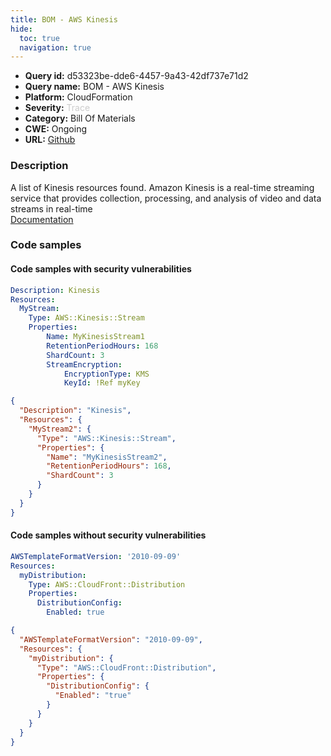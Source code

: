 ```yaml
---
title: BOM - AWS Kinesis
hide:
  toc: true
  navigation: true
---
```


<style>
  .highlight .hll {
    background-color: #ff171742;
  }
  .md-content {
    max-width: 1100px;
    margin: 0 auto;
  }
</style>

-   **Query id:** d53323be-dde6-4457-9a43-42df737e71d2
-   **Query name:** BOM - AWS Kinesis
-   **Platform:** CloudFormation
-   **Severity:** <span style="color:#CCCCCC">Trace</span>
-   **Category:** Bill Of Materials
-   **CWE:** Ongoing
-   **URL:** [Github](https://github.com/Checkmarx/kics/tree/master/assets/queries/cloudFormation/aws_bom/kinesis)

### Description
A list of Kinesis resources found. Amazon Kinesis is a real-time streaming service that provides collection, processing, and analysis of video and data streams in real-time<br>
[Documentation](https://kics.io)

### Code samples
#### Code samples with security vulnerabilities
```yaml title="Positive test num. 1 - yaml file" hl_lines="3"
Description: Kinesis
Resources:
  MyStream: 
    Type: AWS::Kinesis::Stream 
    Properties: 
        Name: MyKinesisStream1
        RetentionPeriodHours: 168 
        ShardCount: 3 
        StreamEncryption:
            EncryptionType: KMS 
            KeyId: !Ref myKey

```
```json title="Positive test num. 2 - json file" hl_lines="4"
{
  "Description": "Kinesis",
  "Resources": {
    "MyStream2": {
      "Type": "AWS::Kinesis::Stream",
      "Properties": {
        "Name": "MyKinesisStream2",
        "RetentionPeriodHours": 168,
        "ShardCount": 3
      }
    }
  }
}

```


#### Code samples without security vulnerabilities
```yaml title="Negative test num. 1 - yaml file"
AWSTemplateFormatVersion: '2010-09-09'
Resources:
  myDistribution:
    Type: AWS::CloudFront::Distribution
    Properties:
      DistributionConfig:
        Enabled: true

```
```json title="Negative test num. 2 - json file"
{
  "AWSTemplateFormatVersion": "2010-09-09",
  "Resources": {
    "myDistribution": {
      "Type": "AWS::CloudFront::Distribution",
      "Properties": {
        "DistributionConfig": {
          "Enabled": "true"
        }
      }
    }
  }
}

```
